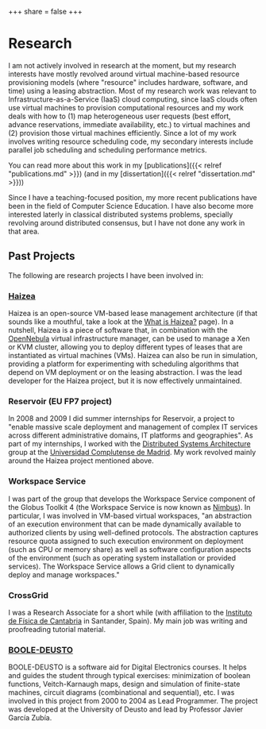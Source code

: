 +++
share = false
+++

Research
========

I am not actively involved in research at the moment, but my research interests have mostly revolved around virtual machine-based resource provisioning models (where "resource" includes hardware, software, and time) using a leasing abstraction. Most of my research work was relevant to Infrastructure-as-a-Service (IaaS) cloud computing, since IaaS clouds often use virtual machines to provision computational resources and my work deals with how to (1) map heterogeneous user requests (best effort, advance reservations, immediate availability, etc.) to virtual machines and (2) provision those virtual machines efficiently. Since a lot of my work involves writing resource scheduling code, my secondary interests include parallel job scheduling and scheduling performance metrics.

You can read more about this work in my [publications]({{< relref "publications.md" >}}) (and in my [dissertation]({{< relref "dissertation.md" >}}))

Since I have a teaching-focused position, my more recent publications have been in the field of Computer Science Education. I have also become more interested laterly in classical distributed systems problems, specially revolving around distributed consensus, but I have not done any work in that area.


Past Projects
-------------

The following are research projects I have been involved in:

### [Haizea](http://haizea.cs.uchicago.edu/)

Haizea is an open-source VM-based lease management architecture (if that sounds like a mouthful, take a look at the [What is Haizea?](http://haizea.cs.uchicago.edu/whatis.html/) page). In a nutshell, Haizea is a piece of software that, in combination with the [OpenNebula](http://opennebula.org/) virtual infrastructure manager, can be used to manage a Xen or KVM cluster, allowing you to deploy different types of leases that are instantiated as virtual machines (VMs). Haizea can also be run in simulation, providing a platform for experimenting with scheduling algorithms that depend on VM deployment or on the leasing abstraction. I was the lead developer for the Haizea project, but it is now effectively unmaintained.

### Reservoir (EU FP7 project)

In 2008 and 2009 I did summer internships for Reservoir, a project to "enable massive scale deployment and management of complex IT services across different administrative domains, IT platforms and geographies". As part of my internships, I worked with the [Distributed Systems Architecture](https://dsa-research.org/) group at the [Universidad Complutense de Madrid](http://www.ucm.es/). My work revolved mainly around the Haizea project mentioned above.

### Workspace Service

I was part of the group that develops the Workspace Service component of the Globus Toolkit 4 (the Workspace Service is now known as [Nimbus](http://www.nimbusproject.org/)). In particular, I was involved in VM-based virtual workspaces, "an abstraction of an execution environment that can be made dynamically available to authorized clients by using well-defined protocols. The abstraction captures resource quota assigned to such execution environment on deployment (such as CPU or memory share) as well as software configuration aspects of the environment (such as operating system installation or provided services). The Workspace Service allows a Grid client to dynamically deploy and manage workspaces."

### CrossGrid

I was a Research Associate for a short while (with affiliation to the [Instituto de Física de Cantabria](http://www.ifca.unican.es/) in Santander, Spain). My main job was writing and proofreading tutorial material.

### [BOOLE-DEUSTO](http://weblab.deusto.es/website/boole_deusto.html)

BOOLE-DEUSTO is a software aid for Digital Electronics courses. It helps and guides the student through typical exercises: minimization of boolean functions, Veitch-Karnaugh maps, design and simulation of finite-state machines, circuit diagrams (combinational and sequential), etc. I was involved in this project from 2000 to 2004 as Lead Programmer. The project was developed at the University of Deusto and lead by Professor Javier García Zubía.
